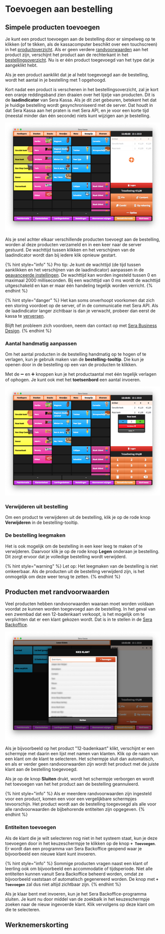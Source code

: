 # Toevoegen aan bestelling

## Simpele producten toevoegen

Je kunt een product toevoegen aan de bestelling door er simpelweg op te klikken \(of te tikken, als de kassacomputer beschikt over een touchscreen\) in het [productoverzicht](../hoofdscherm.md#productoverzicht). Als er geen verdere [randvoorwaarden](toevoegen-aan-winkelwagen.md#producten-met-randvoorwaarden) aan het product zijn, verschijnt het product aan de rechterkant in het [bestellingsoverzicht](../hoofdscherm.md#bestelling-en-betaling). Nu is er één product toegevoegd van het type dat je aangeklikt hebt.

Als je een product aanklikt dat je al hebt toegevoegd aan de bestelling, wordt het aantal in je bestelling met 1 opgehoogd.

Kort nadat een product is verschenen in het bestellingsoverzicht, zal je kort een oranje reddingsband zien draaien over het lijstje van producten. Dit is de **laadindicator** van Sera Kassa. Als je dit ziet gebeuren, betekent het dat je huidige bestelling wordt gesynchroniseerd met de server. Dat houdt in dat Sera Kassa aan het praten is met Sera API, en je voor een korte tijd \(meestal minder dan één seconde\) niets kunt wijzigen aan je bestelling.

![De laadindicator is zichtbaar.](../../.gitbook/assets/05-load_indicator.png)

Als je snel achter elkaar verschillende producten toevoegt aan de bestelling, worden al deze producten verzameld en in een keer naar de server gestuurd. De wachttijd tussen klikken en het verschijnen van de laadindicator wordt dan bij iedere klik opnieuw gestart.

{% hint style="info" %}
Pro tip: Je kunt de wachttijd \(de tijd tussen aanklikken en het verschijnen van de laadindicator\) aanpassen in de [geavanceerde instellingen](../../klaarmaken-voor-gebruik/instellingen.md#geavanceerde-instellingen). De wachttijd kan worden ingesteld tussen 0  en maximaal 2000 milliseconden. Bij een wachttijd van 0 ms wordt de wachttijd uitgeschakeld en kan er maar één handeling tegelijk worden verricht.
{% endhint %}

{% hint style="danger" %}
Het kan soms onverhoopt voorkomen dat zich een storing voordoet op de server, of in de communicatie met Sera API. Als de laadindicator langer zichtbaar is dan je verwacht, probeer dan eerst de kassa te [verversen](../complexe-producten-bestellen.md#kassa-verversen).

Blijft het probleem zich voordoen, neem dan contact op met [Sera Business Design](https://www.sera.nl/contact.html).
{% endhint %}

### Aantal handmatig aanpassen

Om het aantal producten in de bestelling handmatig op te hogen of te verlagen, kun je gebruik maken van de **bestelling-tooltip**. Die kun je openen door in de bestelling op een van de producten te klikken.

Met de ➖ en ➕ knoppen kun je het productaantal met één tegelijk verlagen of ophogen. Je kunt ook met het **toetsenbord** een aantal invoeren.

![De bestelling-tooltip](../../.gitbook/assets/05-editor.png)

### Verwijderen uit bestelling

Om een product te verwijderen uit de bestelling, klik je op de rode knop **Verwijderen** in de bestelling-tooltip.

### De bestelling leegmaken

Het is ook mogelijk om de bestelling in een keer leeg te maken of te verwijderen. Daarvoor klik je op de rode knop **Legen** onderaan je bestelling. Dit zorgt ervoor dat je volledige bestelling wordt verwijderd.

{% hint style="warning" %}
Let op: Het leegmaken van de bestelling is niet omkeerbaar. Als de producten uit de bestelling verwijderd zijn, is het onmogelijk om deze weer terug te zetten.
{% endhint %}

## Producten met randvoorwaarden

Veel producten hebben randvoorwaarden waaraan moet worden voldaan voordat ze kunnen worden toegevoegd aan de bestelling. In het geval van een zwembad dat een 12-badenkaart verkoopt, is het mogelijk om te verplichten dat er een klant gekozen wordt. Dat is in te stellen in de [Sera Backoffice](../../sera-kassa-beheren/producten-toevoegen-of-wijzigen.md).

![In dit scherm kies je een klant die vereist is voor een product.](../../.gitbook/assets/06-customer.png)

Als je bijvoorbeeld op het product "12-badenkaart" klikt, verschijnt er een schermpje met daarin een lijst met namen van klanten. Klik op de naam van een klant om de klant te selecteren. Het schermpje sluit dan automatisch, en als er verder geen randvoorwaarden zijn wordt het product met de juiste klant aan de bestelling toegevoegd.

Als je op de knop **Sluiten** drukt, wordt het schermpje verborgen en wordt het toevoegen van het het product aan de bestelling geannuleerd.

{% hint style="info" %}
Als er meerdere randvoorwaarden zijn ingesteld voor een product, komen een voor een vergelijkbare schermpjes tevoorschijn. Het product wordt aan de bestelling toegevoegd als alle voor alle randvoorwaarden de bijbehorende entiteiten zijn opgegeven.
{% endhint %}

### Entiteiten toevoegen

Als de klant die je wilt selecteren nog niet in het systeem staat, kun je deze toevoegen door in het keuzeschermpje te klikken op de knop **`+ Toevoegen`**. Er wordt dan een programma van Sera Backoffice geopend waar je bijvoorbeeld een nieuwe klant kunt invoeren.

{% hint style="info" %}
Sommige producten vragen naast een klant of leerling ook om bijvoorbeeld een accommodatie of tijdsperiode. Niet alle entiteiten kunnen vanuit Sera Backoffice beheerd worden, omdat ze bijvoorbeeld vaststaan of automatisch gegenereerd worden. De knop met **`+ Toevoegen`** zal dus niet altijd zichtbaar zijn.
{% endhint %}

Als je klaar bent met invoeren, kun je het Sera Backoffice-programma sluiten. Je kunt nu door middel van de zoekbalk in het keuzeschermpje zoeken naar de nieuw ingevoerde klant. Klik vervolgens op deze klant om die te selecteren.

## Werknemerskorting



